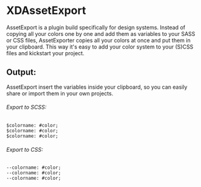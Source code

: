 # XDAssetExport
AssetExport is a plugin build specifically for design systems. Instead of copying all your colors one by one and add them as variables to your SASS or CSS files, AssetExporter copies all your colors at once and put them in your clipboard. This way it's easy to add your color system to your (S)CSS files and kickstart your project. 

## Output:
AssetExport insert the variables inside your clipboard, so you can easily share or import them in your own projects.

###### Export to SCSS:
```
$colorname: #color;
$colorname: #color;
$colorname: #color;
```

###### Export to CSS:
```
--colorname: #color;
--colorname: #color;
--colorname: #color;
```
